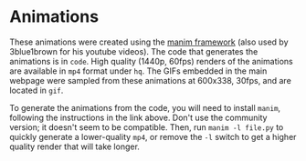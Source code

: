 # Animations

These animations were created using the [manim framework](https://github.com/3b1b/manim) (also
used by 3blue1brown for his youtube videos). The code that generates the animations is in
`code`. High quality (1440p, 60fps) renders of the animations are available in `mp4` format under
`hq`. The GIFs embedded in the main webpage were sampled from these animations at 600x338, 30fps,
and are located in `gif`.

To generate the animations from the code, you will need to install `manim`, following the
instructions in the link above. Don't use the community version; it doesn't seem to be compatible.
Then, run `manim -l file.py` to quickly generate a lower-quality
`mp4`, or remove the `-l` switch to get a higher quality render that will take longer.